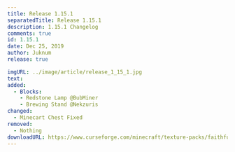 ```yaml
---
title: Release 1.15.1
separatedTitle: Release 1.15.1
description: 1.15.1 Changelog
comments: true
id: 1.15.1
date: Dec 25, 2019
author: Juknum
release: true

imgURL: ../image/article/release_1_15_1.jpg
text:
added:
  - Blocks:
    - Redstone Lamp @BubMiner
    - Brewing Stand @Nekzuris
changed:
  - Minecart Chest Fixed
removed:
  - Nothing
downloadURL: https://www.curseforge.com/minecraft/texture-packs/faithful-3d/files/2849351
---
```


